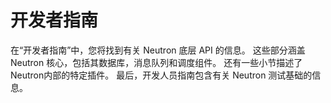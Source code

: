 # 开发者指南

在“开发者指南”中，您将找到有关 Neutron 底层 API 的信息。 这些部分涵盖 Neutron 核心，包括其数据库，消息队列和调度组件。 还有一些小节描述了Neutron内部的特定插件。 最后，开发人员指南包含有关 Neutron 测试基础的信息。



